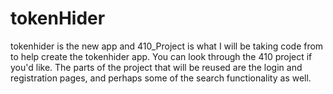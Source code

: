 # tokenHider

tokenhider is the new app and 410_Project is what I will be taking code from to help create the tokenhider app. You can look through the 410 project if you'd like. The parts of the project that will be reused are the login and registration pages, and perhaps some of the search functionality as well.  
